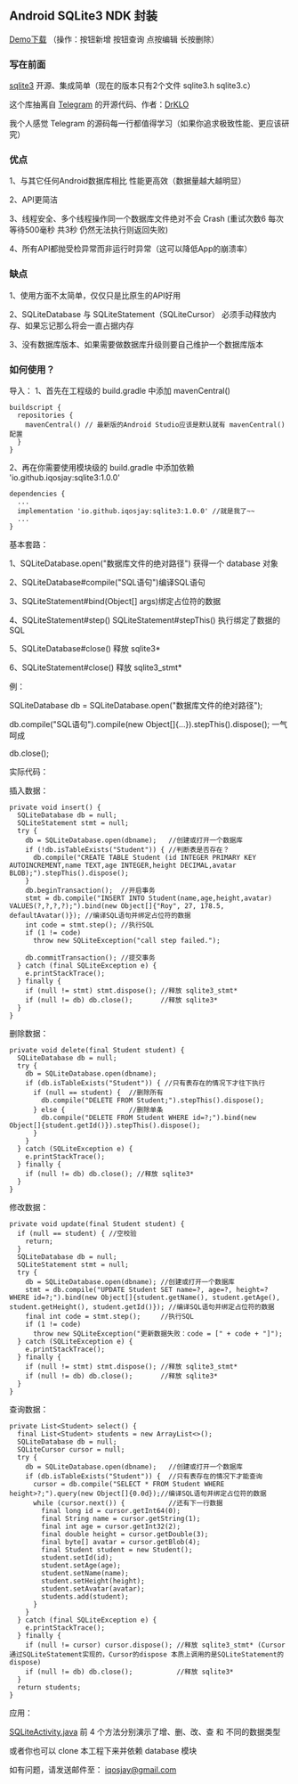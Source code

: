 
## Android SQLite3 NDK 封装

[Demo下载](https://github.com/iqosjay/SQLite3/releases/download/1.0.0/sqlite3_demo_1.0.0.apk)
（操作：按钮新增 按钮查询 点按编辑 长按删除）

### 写在前面 

[sqlite3](https://sqlite.org/index.html) 开源、集成简单（现在的版本只有2个文件 sqlite3.h sqlite3.c）

这个库抽离自 [Telegram](https://github.com/DrKLO/Telegram) 的开源代码、作者：[DrKLO](https://github.com/DrKLO)

我个人感觉 Telegram 的源码每一行都值得学习（如果你追求极致性能、更应该研究）

### 优点

1、与其它任何Android数据库相比 性能更高效（数据量越大越明显）

2、API更简洁

3、线程安全、多个线程操作同一个数据库文件绝对不会 Crash (重试次数6 每次等待500毫秒 共3秒 仍然无法执行则返回失败)

4、所有API都抛受检异常而非运行时异常（这可以降低App的崩溃率）

### 缺点

1、使用方面不太简单，仅仅只是比原生的API好用

2、SQLiteDatabase 与 SQLiteStatement（SQLiteCursor） 必须手动释放内存、如果忘记那么将会一直占据内存

3、没有数据库版本、如果需要做数据库升级则要自己维护一个数据库版本


### 如何使用？

导入：
1、首先在工程级的 build.gradle 中添加 mavenCentral()

```
buildscript {
  repositories {
    mavenCentral() // 最新版的Android Studio应该是默认就有 mavenCentral() 配置
  }
}
```

2、再在你需要使用模块级的 build.gradle 中添加依赖 'io.github.iqosjay:sqlite3:1.0.0'

```
dependencies {
  ...
  implementation 'io.github.iqosjay:sqlite3:1.0.0' //就是我了~~
  ...
}
```

基本套路：

1、SQLiteDatabase.open("数据库文件的绝对路径") 获得一个 database 对象

2、SQLiteDatabase#compile("SQL语句")编译SQL语句

3、SQLiteStatement#bind(Object[] args)绑定占位符的数据

4、SQLiteStatement#step() SQLiteStatement#stepThis() 执行绑定了数据的SQL

5、SQLiteDatabase#close()  释放 sqlite3*

6、SQLiteStatement#close() 释放 sqlite3_stmt*

例：

SQLiteDatabase db = SQLiteDatabase.open("数据库文件的绝对路径");

db.compile("SQL语句").compile(new Object[]{...}).stepThis().dispose(); 一气呵成

db.close();

实际代码：

插入数据：
```
private void insert() {
  SQLiteDatabase db = null;
  SQLiteStatement stmt = null;
  try {
    db = SQLiteDatabase.open(dbname);   //创建或打开一个数据库
    if (!db.isTableExists("Student")) { //判断表是否存在？
      db.compile("CREATE TABLE Student (id INTEGER PRIMARY KEY AUTOINCREMENT,name TEXT,age INTEGER,height DECIMAL,avatar BLOB);").stepThis().dispose();
    }
    db.beginTransaction();  //开启事务
    stmt = db.compile("INSERT INTO Student(name,age,height,avatar) VALUES(?,?,?,?);").bind(new Object[]{"Roy", 27, 178.5, defaultAvatar()}); //编译SQL语句并绑定占位符的数据
    int code = stmt.step(); //执行SQL
    if (1 != code)
      throw new SQLiteException("call step failed.");

    db.commitTransaction(); //提交事务
  } catch (final SQLiteException e) {
    e.printStackTrace();
  } finally {
    if (null != stmt) stmt.dispose(); //释放 sqlite3_stmt*
    if (null != db) db.close();       //释放 sqlite3*
  }
}
```

删除数据：
```
private void delete(final Student student) {
  SQLiteDatabase db = null;
  try {
    db = SQLiteDatabase.open(dbname);
    if (db.isTableExists("Student")) { //只有表存在的情况下才往下执行
      if (null == student) {  //删除所有
        db.compile("DELETE FROM Student;").stepThis().dispose();
      } else {                //删除单条
        db.compile("DELETE FROM Student WHERE id=?;").bind(new Object[]{student.getId()}).stepThis().dispose();
      }
    }
  } catch (SQLiteException e) {
    e.printStackTrace();
  } finally {
    if (null != db) db.close(); //释放 sqlite3*
  }
}
```

修改数据：
```
private void update(final Student student) {
  if (null == student) { //空校验
    return;
  }
  SQLiteDatabase db = null;
  SQLiteStatement stmt = null;
  try {
    db = SQLiteDatabase.open(dbname); //创建或打开一个数据库
    stmt = db.compile("UPDATE Student SET name=?, age=?, height=? WHERE id=?;").bind(new Object[]{student.getName(), student.getAge(), student.getHeight(), student.getId()}); //编译SQL语句并绑定占位符的数据
    final int code = stmt.step();     //执行SQL
    if (1 != code)
      throw new SQLiteException("更新数据失败：code = [" + code + "]");
  } catch (SQLiteException e) {
    e.printStackTrace();
  } finally {
    if (null != stmt) stmt.dispose(); //释放 sqlite3_stmt*
    if (null != db) db.close();       //释放 sqlite3*
  }
}
```

查询数据：
```
private List<Student> select() {
  final List<Student> students = new ArrayList<>();
  SQLiteDatabase db = null;
  SQLiteCursor cursor = null;
  try {
    db = SQLiteDatabase.open(dbname);   //创建或打开一个数据库
    if (db.isTableExists("Student")) {  //只有表存在的情况下才能查询
      cursor = db.compile("SELECT * FROM Student WHERE height>?;").query(new Object[]{0.0d});//编译SQL语句并绑定占位符的数据
      while (cursor.next()) {           //还有下一行数据
        final long id = cursor.getInt64(0);
        final String name = cursor.getString(1);
        final int age = cursor.getInt32(2);
        final double height = cursor.getDouble(3);
        final byte[] avatar = cursor.getBlob(4);
        final Student student = new Student();
        student.setId(id);
        student.setAge(age);
        student.setName(name);
        student.setHeight(height);
        student.setAvatar(avatar);
        students.add(student);
      }
    }
  } catch (final SQLiteException e) {
    e.printStackTrace();
  } finally {
    if (null != cursor) cursor.dispose(); //释放 sqlite3_stmt* (Cursor 通过SQLiteStatement实现的，Cursor的dispose 本质上调用的是SQLiteStatement的dispose)
    if (null != db) db.close();           //释放 sqlite3*
  }
  return students;
}
```

应用：

[SQLiteActivity.java](https://github.com/iqosjay/SQLite3/blob/main/app/src/main/java/com/roy/sqlite3/SQLiteActivity.java) 前 4 个方法分别演示了增、删、改、查 和 不同的数据类型

或者你也可以 clone 本工程下来并依赖 database 模块

如有问题，请发送邮件至： iqosjay@gmail.com